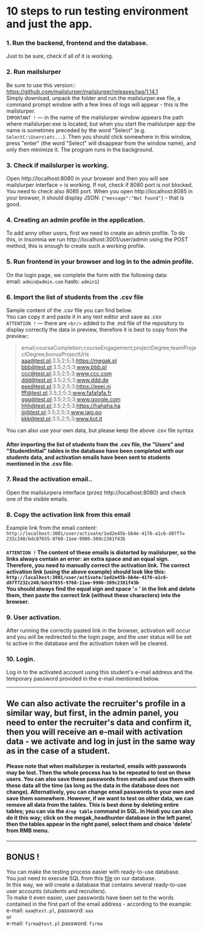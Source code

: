 # 10 steps to run testing environment and just the app.


### 1. Run the backend, frontend and the database. 
Just to be sure, check if all of it is working.

### 2. Run mailslurper
Be sure to use this version:: <br/> https://github.com/mailslurper/mailslurper/releases/tag/1.14.1
<br/>
Simply download, unpack the folder and run the mailslurper.exe file, a command prompt window with a few lines of logs will appear - this is the mailslurper.<br/>
   `IMPORTANT !` — in the name of the mailslurper window appears the path where mailslurper.exe is located, but when you start the mailslurper app the name is sometimes preceded by the word "Select" (e.g. `SelectC:\Users\etc...`). Then you should click somewhere in this window, press "enter" (the word "Select" will disappear from the window name), and only then minimize it. The program runs in the background.

### 3. Check if mailslurper is working. 
Open http://localhost:8080 in your browser and then you will see mailslurper interface = is working. If not, check if 8080 port is not blocked. You need to check also 8085 port. When you open http://localhost:8085 in your browser, it should display JSON: `{"message":"Not Found"}` - that is good.

### 4. Creating an admin profile in the application.
To add anny other users, first we need to create an admin profile. To do this, in Insomnia we run http://localhost:3001/user/admin using the POST method, this is enough to create such a working profile.

### 5. Run frontend in your browser and log in to the admin profile.
On the login page, we complete the form with the following data:<br/>
email: `admin@admin.com` hasło: `admin1`)

### 6. Import the list of students from the .csv file
Sample content of the .csv file you can find below.<br/>
You can copy it and paste it in any text editor and save as .csv<br/>
`ATTENTION !` — there are  `<br/>` added to the .md file of the repository to display correctly the data in preview, therefore it is best to copy from the preview:: <br/>
>email;courseCompletion;courseEngagement;projectDegree;teamProjectDegree;bonusProjectUrls<br/>
aaa@test.pl;3.5;2;5;3;https://megak.pl<br/>
bbb@test.pl;3.5;2;5;3;www.bbb.pl<br/>
ccc@test.pl;3.5;2;5;3;www.ccc.com<br/>
ddd@test.pl;3.5;2;5;3;www.ddd.de<br/>
eee@test.pl;3.5;2;5;3;https://eeej.ni<br/>
fff@test.pl;3.5;2;5;3;www.fafafafa.fr<br/>
ggg@test.pl;3.5;2;5;3;www.google.com<br/>
hhh@test.pl;3.5;2;5;3;https://hahaha.ha<br/>
jjj@test.pl;3.5;2;5;3;www.jajo.po<br/>
kkk@test.pl;3.5;2;5;3;www.kot.it<br/>

You can also use your own data, but please keep the above .csv file syntax 

#### After importing the list of students from the .csv file, the "Users" and "StudentInitial" tables in the database have been completed with our students data, and activation emails have been sent to students mentioned in the .csv file.

### 7. Read the activation email..
Open the mailslurpera interface (przez http://localhost:8080) and check one of the visible emails.

### 8. Copy the activation link from this email
Example link from the email content:<br/> `http://localhost:3001/user/activate/1ed2e45b-bb4e-4176-a1c6-d87f7= 232c240/bdc07655-9760-11ee-9906-309c2381f43b`
#### `ATTENTION !` The content of these emails is distorted by mailslurper, so the links always contain an error: an extra space and an equal sign. Therefore, you need to manually correct the activation link. The correct activation link (using the above example) should look like this: <br/> `http://localhost:3001/user/activate/1ed2e45b-bb4e-4176-a1c6-d87f7232c240/bdc07655-9760-11ee-9906-309c2381f43b`<br/> You should always find the equal sign and space '= ' in the link and delete them, then paste the correct link (without these characters) into the browser.

### 9. User activation.
After running the correctly pasted link in the browser, activation will occur and you will be redirected to the login page, and the user status will be set to active in the database and the activation token will be cleared.

### 10. Login.
Log in to the activated account using this student's e-mail address and the temporary password provided in the e-mail mentioned below.
<hr/>

## We can also activate the recruiter's profile in a similar way, but first, in the admin panel, you need to enter the recruiter's data and confirm it, then you will receive an e-mail with activation data - we activate and log in just in the same way as in the case of a student.

#### Please note that when mailslurper is restarted, emails with passwords may be lost. Then the whole process has to be repeated to test on these users. You can also save these passwords from emails and use them with these data all the time (as long as the data in the database does not change). Alternatively, you can change email passwords to your own and save them somewhere. However, if we want to test on other data, we can remove all data from the tables. This is best done by deleting entire tables; you can via the `drop table` command in SQL. In Heidi you can also do it this way; click on the megak_headhunter database in the left panel, then the tables appear in the right panel, select them and choice 'delete' from RMB menu.
<hr/>

## BONUS ! 
You can make the testing process easier with ready-to-use database. <br/>
You just need to execute SQL from this [file](./repo_utils/example-database.sql) on our database. <br/>
In this way, we will create a database that contains several ready-to-use user accounts (students and recruiters). <br/>
To make it even easier, user passwords have been set to the words contained in the first part of the email address - according to the example: <br/> 
e-mail: `aaa@test.pl`, password: `aaa`
<br/>or<br/>
e-mail: `firma@test.pl` password: `firma`
